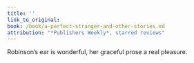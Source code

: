 ```yaml
---
title: ''
link_to_original:
book: /book/a-perfect-stranger-and-other-stories.md
attribution: "*Publishers Weekly*, starred reviews"
---
```

Robinson’s ear is wonderful, her graceful prose a real pleasure.

